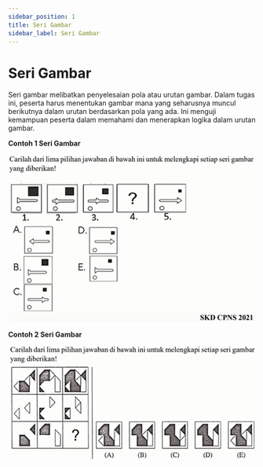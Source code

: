 ```yaml
---
sidebar_position: 1
title: Seri Gambar
sidebar_label: Seri Gambar
---
```


# Seri Gambar
Seri gambar melibatkan penyelesaian pola atau urutan gambar. Dalam tugas ini, peserta harus menentukan gambar mana yang seharusnya muncul berikutnya dalam urutan berdasarkan pola yang ada. Ini menguji kemampuan peserta dalam memahami dan menerapkan logika dalam urutan gambar.

**Contoh 1 Seri Gambar**

![alt text](image-7.png)

**Contoh 2 Seri Gambar**

![alt text](image-6.png)

